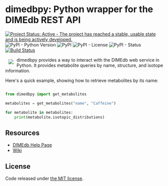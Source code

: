 # dimedbpy: Python wrapper for the DIMEdb REST API

[![Project Status: Active - The project has reached a stable, usable state and is being actively developed.](http://www.repostatus.org/badges/0.1.0/active.svg)](http://www.repostatus.org/#active)
![PyPI - Python Version](https://img.shields.io/pypi/pyversions/dimedbpy.svg)
![PyPI](https://img.shields.io/pypi/v/dimedbpy.svg)
![PyPI - License](https://img.shields.io/pypi/l/dimedbpy.svg)
![PyPI - Status](https://img.shields.io/pypi/status/dimedbpy.svg)
[![Build Status](https://travis-ci.org/AberystwythSystemsBiology/dimedbpy.svg?branch=master)](https://travis-ci.org/AberystwythSystemsBiology/dimedbpy)

<a href="https://www.github.com/KeironO/dimedbpy"><img src="http://svgshare.com/i/2uc.svg" align="left" hspace="10" vspace="6"></a>

dimedbpy provides a way to interact with the DIMEdb web service in Python. It provides metabolite queries by name, structure, and isotope information.

Here's a quick example, showing how to retrieve metabolites by its name:

```python

from dimedbpy import get_metabolites

metabolites = get_metabolites("name", "Caffeine")

for metabolite in metabolites:
    print(metabolite.isotopic_distributions)
```

## Resources
* [DIMEdb Help Page](http://dimedb.ibers.aber.ac.uk/help)
* [Wiki](https://github.com/KeironO/dimedbpy/wiki)

## License
Code released under [the MIT license](https://github.com/KeironO/dimedbpy/blob/master/LICENSE).
